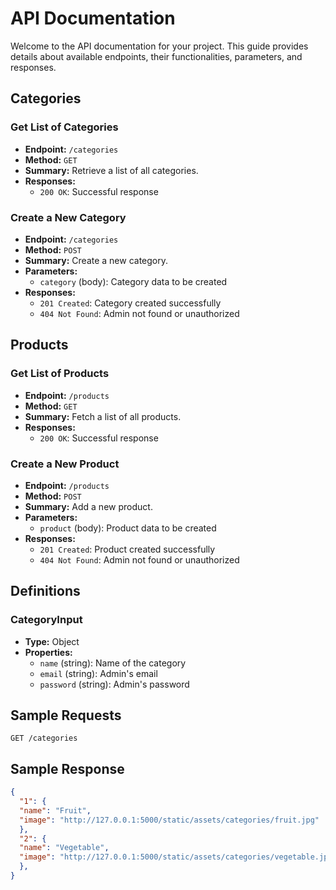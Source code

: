 # API Documentation

Welcome to the API documentation for your project. This guide provides details about available endpoints, their functionalities, parameters, and responses.

## Categories

### Get List of Categories

- **Endpoint:** `/categories`
- **Method:** `GET`
- **Summary:** Retrieve a list of all categories.
- **Responses:**
  - `200 OK`: Successful response

### Create a New Category

- **Endpoint:** `/categories`
- **Method:** `POST`
- **Summary:** Create a new category.
- **Parameters:**
  - `category` (body): Category data to be created
- **Responses:**
  - `201 Created`: Category created successfully
  - `404 Not Found`: Admin not found or unauthorized

<!-- ... Repeat the pattern for other category-related endpoints ... -->

## Products

### Get List of Products

- **Endpoint:** `/products`
- **Method:** `GET`
- **Summary:** Fetch a list of all products.
- **Responses:**
  - `200 OK`: Successful response

### Create a New Product

- **Endpoint:** `/products`
- **Method:** `POST`
- **Summary:** Add a new product.
- **Parameters:**
  - `product` (body): Product data to be created
- **Responses:**
  - `201 Created`: Product created successfully
  - `404 Not Found`: Admin not found or unauthorized

<!-- ... Repeat the pattern for other product-related endpoints ... -->

## Definitions

### CategoryInput

- **Type:** Object
- **Properties:**
  - `name` (string): Name of the category
  - `email` (string): Admin's email
  - `password` (string): Admin's password

<!-- ... Repeat the pattern for other definitions ... -->

## Sample Requests

```http
GET /categories

```

## Sample Response
```json
{
  "1": {
  "name": "Fruit",
  "image": "http://127.0.0.1:5000/static/assets/categories/fruit.jpg"
  },
  "2": {
  "name": "Vegetable",
  "image": "http://127.0.0.1:5000/static/assets/categories/vegetable.jpg"
  },
}
```
